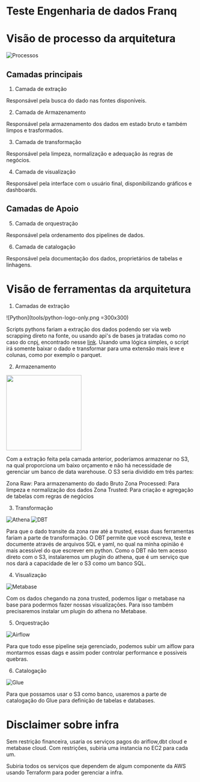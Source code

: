 # Teste Engenharia de dados Franq

# Visão de processo da arquitetura

![Processos](processos.png)


## Camadas principais

1. Camada de extração

Responsável pela busca do dado nas fontes disponíveis.

2. Camada de Armazenamento

Responsável pela armazenamento dos dados em estado bruto e também limpos e trasformados.

3. Camada de transformação

Responsável pela limpeza, normalização e adequação às regras de negócios.

4. Camada de visualização

Responsável pela interface com o usuário final, disponibilizando gráficos e dashboards.

## Camadas de Apoio 

5. Camada de orquestração

Responsável pela ordenamento dos pipelines de dados.

6. Camada de catalogação

Responsável pela documentação dos dados, proprietários de tabelas e linhagens.


# Visão de ferramentas da arquitetura

1. Camadas de extração

![Python](tools/python-logo-only.png =300x300)

Scripts pythons fariam a extração dos dados podendo ser via web scrapping direto na fonte, ou usando api's de bases ja tratadas como no caso do cnpj, encontrado nesse [link](https://basedosdados.org/dataset/br-me-cnpj?bdm_table=empresas). Usando uma lógica simples, o script irá somente baixar o dado e transformar para uma extensão mais leve e colunas, como por exemplo o parquet.

2. Armazenamento
<img src="tools/s3.png" width="200">

Com a extração feita pela camada anterior, poderíamos armazenar no S3, na qual proporciona um baixo orçamento e não há necessidade de gerenciar um banco de data warehouse. O S3 seria dividido em três partes:

Zona Raw: Para armazenamento do dado Bruto
Zona Processed: Para limpeza e normalização dos dados
Zona Trusted: Para criação e agregação de tabelas com regras de negócios

3. Transformação

![Athena](tools/athena.png)
![DBT](tools/dbt.png)

Para que o dado transite da zona raw até a trusted, essas duas ferramentas fariam a parte de transformação. O DBT permite que você escreva, teste e documente através de arquivos SQL e yaml, no qual na minha opinião é mais acessível do que escrever em python. Como o DBT não tem acesso direto com o S3, instalaremos um plugin do athena, que é um serviço que nos dará a capacidade de ler o S3 como um banco SQL.

4. Visualização

![Metabase](tools/metabase.png)

Com os dados chegando na zona trusted, podemos ligar o metabase na base para podermos fazer nossas visualizações. Para isso também precisaremos instalar um plugin do athena no Metabase.

5. Orquestração

![Airflow](tools/airflow_transparent.png)

Para que todo esse pipeline seja gerenciado, podemos subir um aiflow para montarmos essas dags e assim poder controlar performance e possiveis quebras.

6. Catalogação

![Glue](tools/glue.jpeg)

Para que possamos usar o S3 como banco, usaremos a parte de catalogação do Glue para definição de tabelas e databases.

# Disclaimer sobre infra

Sem restrição financeira, usaria os serviços pagos do ariflow,dbt cloud e metabase cloud.
Com restrições, subiria uma instancia no EC2 para cada um.

Subiria todos os serviços que dependem de algum componente da AWS usando Terraform para poder gerenciar a infra.






